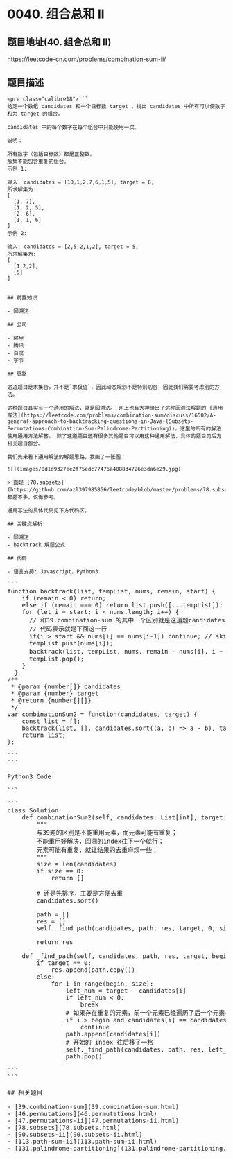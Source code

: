 # 0040. 组合总和 II

## 题目地址(40. 组合总和 II)

<https://leetcode-cn.com/problems/combination-sum-ii/>

## 题目描述

```
<pre class="calibre18">```
给定一个数组 candidates 和一个目标数 target ，找出 candidates 中所有可以使数字和为 target 的组合。

candidates 中的每个数字在每个组合中只能使用一次。

说明：

所有数字（包括目标数）都是正整数。
解集不能包含重复的组合。 
示例 1:

输入: candidates = [10,1,2,7,6,1,5], target = 8,
所求解集为:
[
  [1, 7],
  [1, 2, 5],
  [2, 6],
  [1, 1, 6]
]
示例 2:

输入: candidates = [2,5,2,1,2], target = 5,
所求解集为:
[
  [1,2,2],
  [5]
]

```
```

## 前置知识

- 回溯法

## 公司

- 阿里
- 腾讯
- 百度
- 字节

## 思路

这道题目是求集合，并不是`求极值`，因此动态规划不是特别切合，因此我们需要考虑别的方法。

这种题目其实有一个通用的解法，就是回溯法。 网上也有大神给出了这种回溯法解题的 [通用写法](https://leetcode.com/problems/combination-sum/discuss/16502/A-general-approach-to-backtracking-questions-in-Java-(Subsets-Permutations-Combination-Sum-Palindrome-Partitioning))，这里的所有的解法使用通用方法解答。 除了这道题目还有很多其他题目可以用这种通用解法，具体的题目见后方相关题目部分。

我们先来看下通用解法的解题思路，我画了一张图：

![](images/0d1d9327ee2f75edc77476a408834726e3da6e29.jpg)

> 图是 [78.subsets](https://github.com/azl397985856/leetcode/blob/master/problems/78.subsets.md)，都差不多，仅做参考。

通用写法的具体代码见下方代码区。

## 关键点解析

- 回溯法
- backtrack 解题公式

## 代码

- 语言支持: Javascript，Python3

```
<pre class="calibre18">```
<span class="hljs-function"><span class="hljs-keyword">function</span> <span class="hljs-title">backtrack</span>(<span class="hljs-params">list, tempList, nums, remain, start</span>) </span>{
    <span class="hljs-keyword">if</span> (remain < <span class="hljs-params">0</span>) <span class="hljs-keyword">return</span>;
    <span class="hljs-keyword">else</span> <span class="hljs-keyword">if</span> (remain === <span class="hljs-params">0</span>) <span class="hljs-keyword">return</span> list.push([...tempList]);
    <span class="hljs-keyword">for</span> (<span class="hljs-keyword">let</span> i = start; i < nums.length; i++) {
      <span class="hljs-title">// 和39.combination-sum 的其中一个区别就是这道题candidates可能有重复</span>
      <span class="hljs-title">// 代码表示就是下面这一行</span>
      <span class="hljs-keyword">if</span>(i > start && nums[i] == nums[i<span class="hljs-params">-1</span>]) <span class="hljs-keyword">continue</span>; <span class="hljs-title">// skip duplicates</span>
      tempList.push(nums[i]);
      backtrack(list, tempList, nums, remain - nums[i], i + <span class="hljs-params">1</span>); <span class="hljs-title">// i + 1代表不可以重复利用， i 代表数字可以重复使用 </span>
      tempList.pop();
    }
  }
<span class="hljs-title">/**
 * @param {number[]} candidates
 * @param {number} target
 * @return {number[][]}
 */</span>
<span class="hljs-keyword">var</span> combinationSum2 = <span class="hljs-function"><span class="hljs-keyword">function</span>(<span class="hljs-params">candidates, target</span>) </span>{
    <span class="hljs-keyword">const</span> list = [];
    backtrack(list, [], candidates.sort((a, b) => a - b), target, <span class="hljs-params">0</span>);
    <span class="hljs-keyword">return</span> list;
};

```
```

Python3 Code:

```
<pre class="calibre18">```
<span class="hljs-class"><span class="hljs-keyword">class</span> <span class="hljs-title">Solution</span>:</span>
    <span class="hljs-function"><span class="hljs-keyword">def</span> <span class="hljs-title">combinationSum2</span><span class="hljs-params">(self, candidates: List[int], target: int)</span> -> List[List[int]]:</span>
        <span class="hljs-string">"""
        与39题的区别是不能重用元素，而元素可能有重复；
        不能重用好解决，回溯的index往下一个就行；
        元素可能有重复，就让结果的去重麻烦一些；
        """</span>
        size = len(candidates)
        <span class="hljs-keyword">if</span> size == <span class="hljs-params">0</span>:
            <span class="hljs-keyword">return</span> []

        <span class="hljs-title"># 还是先排序，主要是方便去重</span>
        candidates.sort()

        path = []
        res = []
        self._find_path(candidates, path, res, target, <span class="hljs-params">0</span>, size)

        <span class="hljs-keyword">return</span> res

    <span class="hljs-function"><span class="hljs-keyword">def</span> <span class="hljs-title">_find_path</span><span class="hljs-params">(self, candidates, path, res, target, begin, size)</span>:</span>
        <span class="hljs-keyword">if</span> target == <span class="hljs-params">0</span>:
            res.append(path.copy())
        <span class="hljs-keyword">else</span>:
            <span class="hljs-keyword">for</span> i <span class="hljs-keyword">in</span> range(begin, size):
                left_num = target - candidates[i]
                <span class="hljs-keyword">if</span> left_num < <span class="hljs-params">0</span>:
                    <span class="hljs-keyword">break</span>
                <span class="hljs-title"># 如果存在重复的元素，前一个元素已经遍历了后一个元素与之后元素组合的所有可能</span>
                <span class="hljs-keyword">if</span> i > begin <span class="hljs-keyword">and</span> candidates[i] == candidates[i<span class="hljs-params">-1</span>]:
                    <span class="hljs-keyword">continue</span>
                path.append(candidates[i])
                <span class="hljs-title"># 开始的 index 往后移了一格</span>
                self._find_path(candidates, path, res, left_num, i+<span class="hljs-params">1</span>, size)
                path.pop()

```
```

## 相关题目

- [39.combination-sum](39.combination-sum.html)
- [46.permutations](46.permutations.html)
- [47.permutations-ii](47.permutations-ii.html)
- [78.subsets](78.subsets.html)
- [90.subsets-ii](90.subsets-ii.html)
- [113.path-sum-ii](113.path-sum-ii.html)
- [131.palindrome-partitioning](131.palindrome-partitioning.html)
